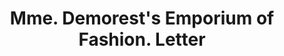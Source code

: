 ---
doi: 10.7916/D8FR17PW
date_other: '1860'
date_other_textual: 1860-1869
form: correspondence
genre:
- Letters (correspondence)
name:
- Mme. Demorest's Emporium of Fashion
object_in_context_url: https://biggert.cul.columbia.edu/items/view/ave_biggert_01071
subject_hierarchical_geographic:
- New York, New York, United States
subject_name:
- Mme. Demorest's Emporium of Fashion
title: Mme. Demorest's Emporium of Fashion. Letter
sort_title: Mme. Demorest's Emporium of Fashion. Letter
call_number: ave_biggert_01071
coordinates:
- 40.71277777777778,-74.00583333333333
pid: ave_biggert_01071
identifiers: ave_biggert_01071
thumbnail: false
permalink: /biggert/ave_biggert_01071/
layout: iiif-image-page
---